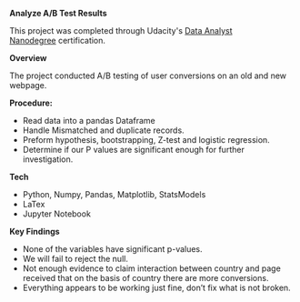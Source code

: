 <p><strong>Analyze A/B Test Results</strong></p>
<p>This project was completed through Udacity's&nbsp;<a href="https://www.udacity.com/course/data-analyst-nanodegree--nd002">Data Analyst Nanodegree</a>&nbsp;certification.</p>
<p><strong>Overview</strong></p>
<p>The project conducted A/B testing of user conversions on an old and new webpage.</p>
<p><strong>Procedure:</strong></p>
<ul>
<li>Read data into a pandas Dataframe</li>
<li>Handle Mismatched and duplicate records.</li>
<li>Preform hypothesis, bootstrapping, Z-test and logistic regression.</li>
<li>Determine if our P values are significant enough for further investigation.</li>
</ul>
<p><strong>Tech</strong></p>
<ul>
<li>Python, Numpy, Pandas, Matplotlib, StatsModels</li>
<li>LaTex</li>
<li>Jupyter Notebook</li>
</ul>
<p><strong>Key Findings</strong></p>
<ul>
<li>None of the variables have significant p-values.</li>
<li>We will fail to reject the null.</li>
<li>Not enough evidence to claim interaction between country and page received that on the basis of country there are more conversions.</li>
<li>Everything appears to be working just fine, don&rsquo;t fix what is not broken.</li>
</ul>

